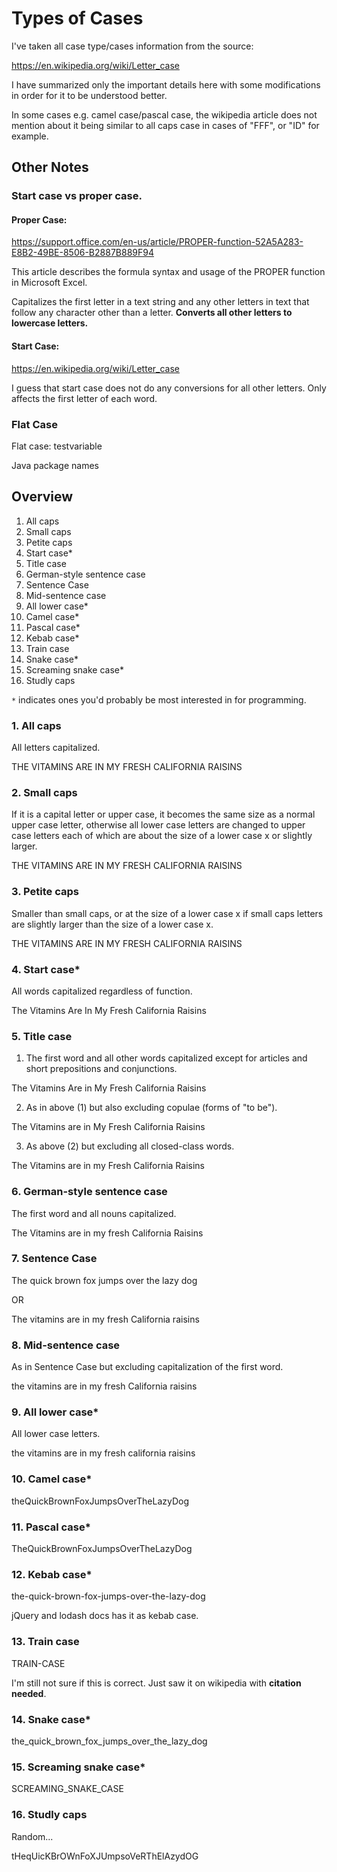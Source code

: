 # Types of Cases

I've taken all case type/cases information from the source:

https://en.wikipedia.org/wiki/Letter_case

I have summarized only the important details here with some modifications in
order for it to be understood better.

In some cases e.g. camel case/pascal case, the wikipedia article does not
mention about it being similar to all caps case in cases of "FFF", or "ID" for
example.

## Other Notes

### Start case vs proper case.

#### Proper Case:

https://support.office.com/en-us/article/PROPER-function-52A5A283-E8B2-49BE-8506-B2887B889F94

This article describes the formula syntax and usage of the PROPER  function in
Microsoft Excel.

Capitalizes the first letter in a text string and any other letters in text that
follow any character other than a letter. **Converts all other letters to
lowercase letters.**

#### Start Case:

https://en.wikipedia.org/wiki/Letter_case

I guess that start case does not do any conversions for all other letters.
Only affects the first letter of each word.

### Flat Case

Flat case: testvariable

Java package names

## Overview

1. All caps
2. Small caps
3. Petite caps
4. Start case*
5. Title case
6. German-style sentence case
7. Sentence Case
8. Mid-sentence case
9. All lower case*
10. Camel case*
11. Pascal case*
12. Kebab case*
13. Train case
14. Snake case*
15. Screaming snake case*
16. Studly caps

`*` indicates ones you'd probably be most interested in for programming.

### 1. All caps

All letters capitalized.

THE VITAMINS ARE IN MY FRESH CALIFORNIA RAISINS

### 2. Small caps

If it is a capital letter or upper case, it becomes the same size as a normal
upper case letter, otherwise all lower case letters are changed to upper case 
letters each of which are about the size of a lower case x or slightly larger.

THE VITAMINS ARE IN MY FRESH CALIFORNIA RAISINS

### 3. Petite caps

Smaller than small caps, or at the size of a lower case x if small caps 
letters are slightly larger than the size of a lower case x.

THE VITAMINS ARE IN MY FRESH CALIFORNIA RAISINS

### 4. Start case*

All words capitalized regardless of function.

The	Vitamins Are In	My Fresh California	Raisins

### 5. Title case

1. The first word and all other words capitalized except for articles and short
prepositions and conjunctions.

The Vitamins Are in My Fresh California Raisins

2. As in above (1) but also excluding copulae (forms of "to be").

The Vitamins are in My Fresh California Raisins

3. As above (2) but excluding all closed-class words.

The Vitamins are in my Fresh California Raisins

### 6. German-style sentence case

The first word and all nouns capitalized.

The Vitamins are in my fresh California Raisins

### 7. Sentence Case

The quick brown fox jumps over the lazy dog

OR

The vitamins are in my fresh California raisins

### 8. Mid-sentence case

As in Sentence Case but excluding capitalization of the first word.

the vitamins are in my fresh California raisins

### 9. All lower case*

All lower case letters.

the vitamins are in my fresh california raisins

### 10. Camel case*

theQuickBrownFoxJumpsOverTheLazyDog

### 11. Pascal case*

TheQuickBrownFoxJumpsOverTheLazyDog

### 12. Kebab case*

the-quick-brown-fox-jumps-over-the-lazy-dog

jQuery and lodash docs has it as kebab case.

### 13. Train case

TRAIN-CASE

I'm still not sure if this is correct. Just saw it on wikipedia with 
**citation needed**.

### 14. Snake case*

the_quick_brown_fox_jumps_over_the_lazy_dog

### 15. Screaming snake case*

SCREAMING_SNAKE_CASE

### 16. Studly caps

Random...

tHeqUicKBrOWnFoXJUmpsoVeRThElAzydOG
